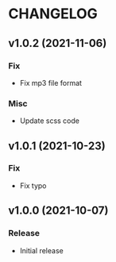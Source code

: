 # CHANGELOG

## v1.0.2 (2021-11-06)
### Fix
* Fix mp3 file format
### Misc
* Update scss code

## v1.0.1 (2021-10-23)
### Fix
* Fix typo

## v1.0.0 (2021-10-07)
### Release
* Initial release
